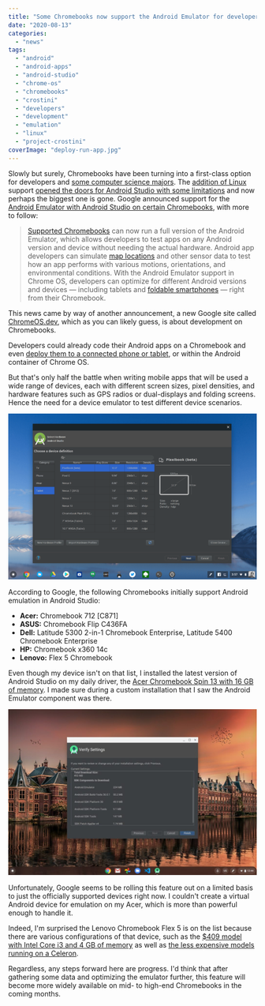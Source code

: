 ```yaml
---
title: "Some Chromebooks now support the Android Emulator for developers"
date: "2020-08-13"
categories: 
  - "news"
tags: 
  - "android"
  - "android-apps"
  - "android-studio"
  - "chrome-os"
  - "chromebooks"
  - "crostini"
  - "developers"
  - "development"
  - "emulation"
  - "linux"
  - "project-crostini"
coverImage: "deploy-run-app.jpg"
---
```


Slowly but surely, Chromebooks have been turning into a first-class option for developers and [some computer science majors](https://www.aboutchromebooks.com/news/can-you-learn-to-code-in-a-college-computer-science-program-with-a-chromebook/). The [addition of Linux](https://www.aboutchromebooks.com/news/chrome-os-69-stable-release-project-crostini-linux-apps/) support [opened the doors for Android Studio with some limitations](https://www.aboutchromebooks.com/news/android-studio-chrome-os-chromebook-recommendation-google-io-2019/) and now perhaps the biggest one is gone. Google announced support for the [Android Emulator with Android Studio on certain Chromebooks](https://android-developers.googleblog.com/2020/08/introducing-chrome-os-dev.html), with more to follow:

> [Supported Chromebooks](https://chromeos.dev/en/android-environment) can now run a full version of the Android Emulator, which allows developers to test apps on any Android version and device without needing the actual hardware. Android app developers can simulate [map locations](https://developer.android.com/studio/run/emulator#extended) and other sensor data to test how an app performs with various motions, orientations, and environmental conditions. With the Android Emulator support in Chrome OS, developers can optimize for different Android versions and devices — including tablets and [foldable smartphones](https://developer.android.com/guide/topics/ui/foldables#emulators) — right from their Chromebook.

This news came by way of another announcement, a new Google site called [ChromeOS.dev](https://chromeos.dev/en), which as you can likely guess, is about development on Chromebooks.

Developers could already code their Android apps on a Chromebook and even [deploy them to a connected phone or tablet](https://www.aboutchromebooks.com/news/chrome-os-81-stable-channel-release-what-you-need-to-know/), or within the Android container of Chrome OS.

But that's only half the battle when writing mobile apps that will be used a wide range of devices, each with different screen sizes, pixel densities, and hardware features such as GPS radios or dual-displays and folding screens. Hence the need for a device emulator to test different device scenarios.

![](images/Chrome-OS-emulator-on-Android-Studio.png)

According to Google, the following Chromebooks initially support Android emulation in Android Studio:

- **Acer:** Chromebook 712 \[C871\]
- **ASUS:** Chromebook Flip C436FA
- **Dell:** Latitude 5300 2-in-1 Chromebook Enterprise, Latitude 5400 Chromebook Enterprise
- **HP:** Chromebook x360 14c
- **Lenovo:** Flex 5 Chromebook

Even though my device isn't on that list, I installed the latest version of Android Studio on my daily driver, the [Acer Chromebook Spin 13 with 16 GB of memory](https://www.aboutchromebooks.com/news/acer-chromebook-spin-13-with-16-gb-ram-should-you-buy-one/). I made sure during a custom installation that I saw the Android Emulator component was there.

![](images/Android-Studio-install-with-emulator-1024x683.jpg)

Unfortunately, Google seems to be rolling this feature out on a limited basis to just the officially supported devices right now. I couldn't create a virtual Android device for emulation on my Acer, which is more than powerful enough to handle it.

Indeed, I'm surprised the Lenovo Chromebook Flex 5 is on the list because there are various configurations of that device, such as the [$409 model with Intel Core i3 and 4 GB of memory](https://www.aboutchromebooks.com/news/lenovo-flex-5-chromebook-hands-on-and-first-impressions/) as well as [the less expensive models running on a Celeron](https://www.aboutchromebooks.com/news/lenovo-chromebook-flex-5-chromebook-release-date-price-specifications/).

Regardless, any steps forward here are progress. I'd think that after gathering some data and optimizing the emulator further, this feature will become more widely available on mid- to high-end Chromebooks in the coming months.
